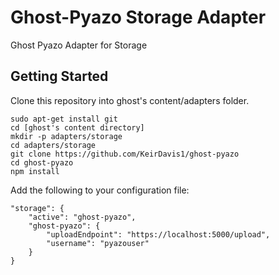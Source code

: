 # Ghost-Pyazo Storage Adapter

Ghost Pyazo Adapter for Storage

## Getting Started

Clone this repository into ghost's content/adapters folder.

```
sudo apt-get install git
cd [ghost's content directory]
mkdir -p adapters/storage
cd adapters/storage
git clone https://github.com/KeirDavis1/ghost-pyazo
cd ghost-pyazo
npm install
```

Add the following to your configuration file:

```
"storage": {
	"active": "ghost-pyazo",
	"ghost-pyazo": {
		"uploadEndpoint": "https://localhost:5000/upload",
		"username": "pyazouser"
	}
}
```
